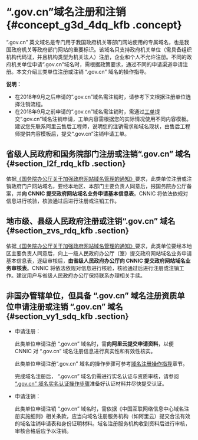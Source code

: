 # “.gov.cn”域名注册和注销 {#concept_g3d_4dq_kfb .concept}

“.gov.cn” 英文域名是专门用于我国政府机关等部门网站使用的专属域名，也是我国政府机关等政府部门网站的重要标识。该域名只支持政府机关单位（需具备组织机构代码证，并且机构类型为机关法人）注册，企业和个人不允许注册。不同的政府机关单位申请“.gov.cn”域名时，需根据政策要求，通过不同的申请渠道申请注册。本文介绍三类单位注册或注销 “.gov.cn” 域名的操作指导。

**说明：** 

-   在2018年9月之后申请的“.gov.cn”域名需注销时，请参考下文根据注册单位选择注销流程。
-   在2018年9月之前申请的“.gov.cn”域名需注销时，需通过[工单](https://selfservice.console.aliyun.com/ticket/createIndex)提交“.gov.cn”域名注销申请，工单内容需根据您的实际情况使用不同内容模板。建议您先联系阿里云售后工程师，说明您的注销需求和域名现状，由售后工程师提供内容模板后，提交“.gov.cn”注销申请工单。

## 省级人民政府和国务院部门注册或注销“.gov.cn” 域名 {#section_l2f_rdq_kfb .section}

依据[《国务院办公厅关于加强政府网站域名管理的通知》](http://www.gov.cn/zhengce/content/2018-09/06/content_5319675.htm)要求，此类单位注册或注销政府门户网站域名，要经本地区、本部门主要负责人同意后，报国务院办公厅备案，并**向 CNNIC 提交政府网站域名业务申请基本信息表**。CNNIC 将依法依规对信息进行核验，核验通过后进行注册或注销工作。

## 地市级、县级人民政府注册或注销“.gov.cn” 域名 {#section_zvs_rdq_kfb .section}

依据[《国务院办公厅关于加强政府网站域名管理的通知》](http://www.gov.cn/zhengce/content/2018-09/06/content_5319675.htm)要求，此类单位要经本地区主要负责人同意后，向上一级人民政府办公厅（室）提交政府网站域名业务申请基本信息表，逐级审核后，**由省级人民政府办公厅向 CNNIC 提交政府网站域名业务审核表**。CNNIC 将依法依规对信息进行核验，核验通过后进行注册或注销工作。建议用户与省级人民政府办公厅保持联系办理相关手续。

## 非国办管辖单位，但具备 “.gov.cn” 域名注册资质单位申请注册或注销 “.gov.cn” 域名 {#section_vy1_sdq_kfb .section}

-   申请注册：

    此类单位申请注册 “.gov.cn” 域名时，需**向阿里云提交申请资料**，以便 CNNIC 对 “.gov.cn” 域名注册信息进行真实性和有效性核实。

    此类单位申请注册“.gov.cn” 域名的操作步骤可参考[域名注册操作指导](cn.zh-CN/域名注册/通用域名注册.md#)章节。

    完成域名注册后， “.gov.cn” 域名仍需进行实名认证与资质审核，请参阅 [“.gov.cn” 域名实名认证操作步骤](cn.zh-CN/域名实名认证/实名认证操作步骤/“.gov.cn”域名实名认证.md#)准备好认证材料并尽快提交认证。

-   申请注销：

    此类单位申请注销 “.gov.cn” 域名时，需依据《中国互联网络信息中心域名注册实施细则》相关条款，应当向域名注册服务机构（如阿里云）提交合法有效的域名注销申请表和身份证明材料。域名注册服务机构收到资料后进行审核，审核合格后应予以注销。


